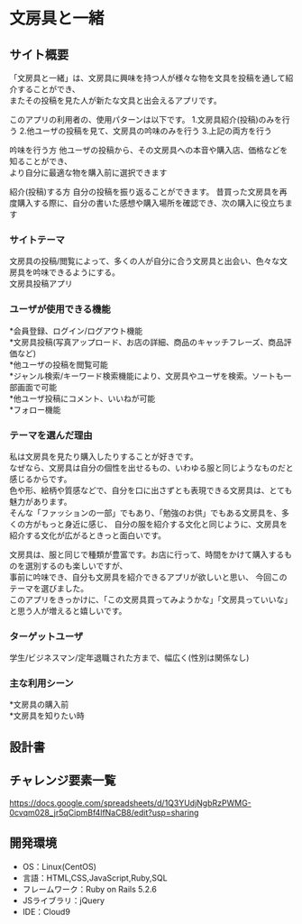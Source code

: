 # 文房具と一緒

## サイト概要
「文房具と一緒」は、文房具に興味を持つ人が様々な物を文具を投稿を通して紹介することができ、  
またその投稿を見た人が新たな文具と出会えるアプリです。

このアプリの利用者の、使用パターンは以下です。
1.文房具紹介(投稿)のみを行う
2.他ユーザの投稿を見て、文房具の吟味のみを行う
3.上記の両方を行う

吟味を行う方
他ユーザの投稿から、その文房具への本音や購入店、価格などを知ることができ、　  
より自分に最適な物を購入前に選択できます

紹介(投稿)する方
自分の投稿を振り返ることができます。
昔買った文房具を再度購入する際に、自分の書いた感想や購入場所を確認でき、次の購入に役立ちます

### サイトテーマ
文房具の投稿/閲覧によって、多くの人が自分に合う文房具と出会い、色々な文房具を吟味できるようにする。  
文房具投稿アプリ

### ユーザが使用できる機能
*会員登録、ログイン/ログアウト機能  
*文房具投稿(写真アップロード、お店の詳細、商品のキャッチフレーズ、商品評価など)  
*他ユーザの投稿を閲覧可能  
*ジャンル検索/キーワード検索機能により、文房具やユーザを検索。ソートも一部画面で可能  
*他ユーザ投稿にコメント、いいねが可能  
*フォロー機能

### テーマを選んだ理由
私は文房具を見たり購入したりすることが好きです。  
なぜなら、文房具は自分の個性を出せるもの、いわゆる服と同じようなものだと感じるからです。  
色や形、絵柄や質感などで、自分を口に出さずとも表現できる文房具は、とても魅力があります。  
そんな「ファッションの一部」でもあり、「勉強のお供」でもある文房具を、多くの方がもっと身近に感じ、
自分の服を紹介する文化と同じように、文房具を紹介する文化が広がるときっと面白いです。

文房具は、服と同じで種類が豊富です。お店に行って、時間をかけて購入するものを選別するのも楽しいですが、    
事前に吟味でき、自分も文房具を紹介できるアプリが欲しいと思い、  今回このテーマを選びました。  
このアプリをきっかけに、「この文房具買ってみようかな」「文房具っていいな」と思う人が増えると嬉しいです。

### ターゲットユーザ
学生/ビジネスマン/定年退職された方まで、幅広く(性別は関係なし)

### 主な利用シーン
*文房具の購入前  
*文房具を知りたい時

## 設計書

## チャレンジ要素一覧
https://docs.google.com/spreadsheets/d/1Q3YUdjNgbRzPWMG-0cvqm028_jr5qCipmBf4lfNaCB8/edit?usp=sharing

## 開発環境
- OS：Linux(CentOS)
- 言語：HTML,CSS,JavaScript,Ruby,SQL
- フレームワーク：Ruby on Rails 5.2.6
- JSライブラリ：jQuery
- IDE：Cloud9

